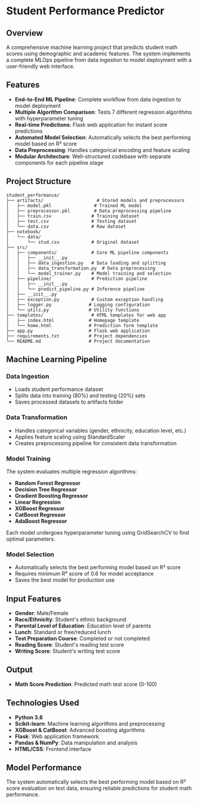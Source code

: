 # Student Performance Predictor

## Overview

A comprehensive machine learning project that predicts student math scores using demographic and academic features. The system implements a complete MLOps pipeline from data ingestion to model deployment with a user-friendly web interface.

## Features

- **End-to-End ML Pipeline**: Complete workflow from data ingestion to model deployment
- **Multiple Algorithm Comparison**: Tests 7 different regression algorithms with hyperparameter tuning
- **Real-time Predictions**: Flask web application for instant score predictions
- **Automated Model Selection**: Automatically selects the best performing model based on R² score
- **Data Preprocessing**: Handles categorical encoding and feature scaling
- **Modular Architecture**: Well-structured codebase with separate components for each pipeline stage

## Project Structure

```
student_performance/
├── artifacts/                    # Stored models and preprocessors
│   ├── model.pkl                # Trained ML model
│   ├── preprocessor.pkl         # Data preprocessing pipeline
│   ├── train.csv               # Training dataset
│   ├── test.csv                # Testing dataset
│   └── data.csv                # Raw dataset
├── notebook/
│   └── data/
│       └── stud.csv            # Original dataset
├── src/
│   ├── components/             # Core ML pipeline components
│   │   ├── __init__.py
│   │   ├── data_ingestion.py   # Data loading and splitting
│   │   ├── data_transformation.py  # Data preprocessing
│   │   └── model_trainer.py    # Model training and selection
│   ├── pipeline/               # Prediction pipeline
│   │   ├── __init__.py
│   │   └── predict_pipeline.py # Inference pipeline
│   ├── __init__.py
│   ├── exception.py            # Custom exception handling
│   ├── logger.py              # Logging configuration
│   └── utils.py               # Utility functions
├── templates/                  # HTML templates for web app
│   ├── index.html             # Homepage template
│   └── home.html              # Prediction form template
├── app.py                     # Flask web application
├── requirements.txt           # Project dependencies
└── README.md                  # Project documentation
```

## Machine Learning Pipeline

### Data Ingestion

- Loads student performance dataset
- Splits data into training (80%) and testing (20%) sets
- Saves processed datasets to artifacts folder

### Data Transformation

- Handles categorical variables (gender, ethnicity, education level, etc.)
- Applies feature scaling using StandardScaler
- Creates preprocessing pipeline for consistent data transformation

### Model Training

The system evaluates multiple regression algorithms:

- **Random Forest Regressor**
- **Decision Tree Regressor**
- **Gradient Boosting Regressor**
- **Linear Regression**
- **XGBoost Regressor**
- **CatBoost Regressor**
- **AdaBoost Regressor**

Each model undergoes hyperparameter tuning using GridSearchCV to find optimal parameters.

### Model Selection

- Automatically selects the best performing model based on R² score
- Requires minimum R² score of 0.6 for model acceptance
- Saves the best model for production use

## Input Features

- **Gender**: Male/Female
- **Race/Ethnicity**: Student's ethnic background
- **Parental Level of Education**: Education level of parents
- **Lunch**: Standard or free/reduced lunch
- **Test Preparation Course**: Completed or not completed
- **Reading Score**: Student's reading test score
- **Writing Score**: Student's writing test score

## Output

- **Math Score Prediction**: Predicted math test score (0-100)

## Technologies Used

- **Python 3.8**
- **Scikit-learn**: Machine learning algorithms and preprocessing
- **XGBoost & CatBoost**: Advanced boosting algorithms
- **Flask**: Web application framework
- **Pandas & NumPy**: Data manipulation and analysis
- **HTML/CSS**: Frontend interface

## Model Performance

The system automatically selects the best performing model based on R² score evaluation on test data, ensuring reliable predictions for student math performance.
